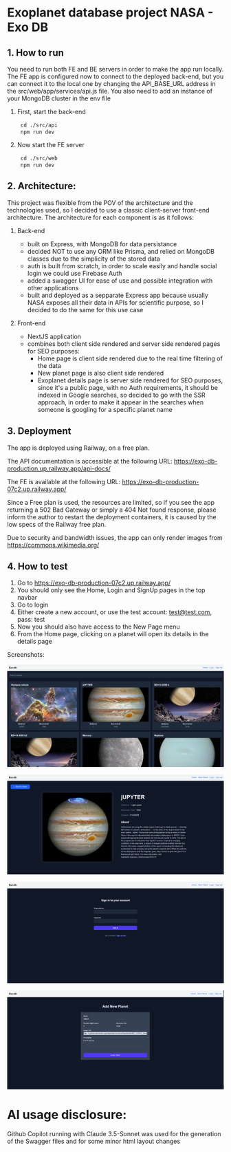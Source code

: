 # Exoplanet database project NASA - Exo DB

## 1. How to run

You need to run both FE and BE servers in order to make the app run locally. The FE app is configured now to connect to the deployed back-end, but you can connect it to the local one by changing the API_BASE_URL address in the src/web/app/services/api.js file. You also need to add an instance of your MongoDB cluster in the env file

1. First, start the back-end

        cd ./src/api
        npm run dev

2. Now start the FE server

        cd ./src/web
        npm run dev


## 2. Architecture:
This project was flexible from the POV of the architecture and the technologies used, so I decided to use a classic client-server front-end architecture. The architecture for each component is as it follows:

1. Back-end
    - built on Express, with MongoDB for data persistance
    - decided NOT to use any ORM like Prisma, and relied on MongoDB classes due to the simplicity of the stored data
    - auth is built from scratch, in order to scale easily and handle social login we could use Firebase Auth
    - added a swagger UI for ease of use and possible integration with other applications
    - built and deployed as a sepparate Express app because usually NASA exposes all their data in APIs for scientific purpose, so I decided to do the same for this use case

2. Front-end
    - NextJS application
    - combines both client side rendered and server side rendered pages for SEO purposes:
        - Home page is client side rendered due to the real time filtering of the data
        - New planet page is also client side rendered
        - Exoplanet details page is server side rendered for SEO purposes, since it's a public page, with no Auth requirements, it should be indexed in Google searches, so decided to go with the SSR approach, in order to make it appear in the searches when someone is googling for a specific planet name

## 3. Deployment
The app is deployed using Railway, on a free plan. 

The API documentation is accessible at the following URL: https://exo-db-production.up.railway.app/api-docs/

The FE is available at the following URL: https://exo-db-production-07c2.up.railway.app/

Since a Free plan is used, the resources are limited, so if you see the app returning a 502 Bad Gateway or simply a 404 Not found response, please inform the author to restart the deployment containers, it is caused by the low specs of the Railway free plan.

Due to security and bandwidth issues, the app can only render images from https://commons.wikimedia.org/


## 4. How to test

1. Go to https://exo-db-production-07c2.up.railway.app/
2. You should only see the Home, Login and SignUp pages in the top navbar
3. Go to login
4. Either create a new account, or use the test account: test@test.com, pass: test
5. Now you should also have access to the New Page menu
6. From the Home page, clicking on a planet will open its details in the details page

Screenshots:

![Home page](./docs/img/s1.png)

![View Planet](./docs/img/s4.png)

![Login](./docs/img/s2.png)

![Add planet](./docs/img/s3.png)


# AI usage disclosure:

Github Copilot running with Claude 3.5-Sonnet was used for the generation of the Swagger files and for some minor html layout changes




